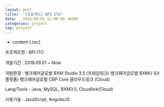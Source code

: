 ```yaml
---
layout: post
title:  "[프로젝트] BPI ITO"
date:   2018-09-01 12:00:00 +0800
categories: project
tag: project
---
```


* content
{:toc}


프로젝트명 : BPI ITO

개발기간 : 2018.09.01 ~ Now

개발환경 : 뱅크웨어글로벌 BXM Studio 3.5 (프레임워크) 
         뱅크웨어글로벌 BXMU (UI 플랫폼)
         뱅크웨어글로벌 CBP Core 
         클라우드링크 (Cloud)

Lang/Tools : Java, MySQL, BXM3.5, Cloudlink(Cloud)

사용기술 : JavaScript, AngularJS
